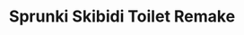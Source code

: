 ---
slug: sprunki-skibidi-toilet-remake
title: Sprunki Skibidi Toilet Remake
description: "Sprunki Skibidi Toilet Remake is an exciting online game. Play for free directly in your browser!"
icon: /images/popular_mods/Sprunki Skibidi Toilet Remake.png
url: https://wowtbc.net/sprunkin/skibidi-toilet-remake/index.html
previewImage: /images/popular_mods/Sprunki Skibidi Toilet Remake.png
type: popular mods

# SEO配置
seo:
  title: "Sprunki Skibidi Toilet Remake - Play Free Online Game | Fun Browser Games"
  description: "Sprunki Skibidi Toilet Remake - Play this fun online game for free in your browser. No download required!"
  ogImage: "/images/popular_mods/Sprunki Skibidi Toilet Remake.png"
  keywords: "sprunki-skibidi-toilet-remake, online game, browser game, free game, popular mods game, play online"

videoUrls:
  - https://www.youtube.com/embed/example1
  - https://www.youtube.com/embed/example2

whyPlay:
  title: "Why Play Sprunki Skibidi Toilet Remake?"
  items:
    - "Immersive Gameplay: Sprunki Skibidi Toilet Remake offers an engaging and immersive gaming experience that will keep you entertained for hours"
    - "Challenging Levels: Test your skills with increasingly difficult challenges and obstacles"
    - "Beautiful Graphics: Enjoy stunning visuals and smooth animations that bring the game world to life"
    - "Regular Updates: New content and features are added regularly to keep the game fresh and exciting"
    - "Free to Play: Experience all the fun without spending a penny"
    - "Community Features: Connect with other players, share strategies, and compete for high scores"
    - "Cross-Platform: Play on any device with a web browser, no downloads required"

features:
  title: "Key Features of Sprunki Skibidi Toilet Remake"
  image: "/images/popular_mods/Sprunki Skibidi Toilet Remake.png"
  items:
    - "Intuitive Controls: Easy to learn controls make Sprunki Skibidi Toilet Remake accessible for players of all skill levels"
    - "Multiple Game Modes: Enjoy various gameplay options that provide different challenges and experiences"
    - "Character Customization: Personalize your gaming experience with unique characters and items"
    - "Achievement System: Complete special tasks to earn rewards and recognition"
    - "Leaderboards: Compete with players worldwide and see who can achieve the highest scores"

characteristics:
  title: "Game Characteristics"
  image: "/images/popular_mods/Sprunki Skibidi Toilet Remake.png"
  items:
    - "Genre: Popular mods game with elements of strategy and skill"
    - "Difficulty: Suitable for both casual gamers and those seeking a challenge"
    - "Play Time: Quick sessions or extended gameplay, depending on your preference"
    - "Art Style: Vibrant and engaging visuals that enhance the gaming experience"
    - "Sound Design: Immersive audio that complements the gameplay perfectly"

info: "Sprunki Skibidi Toilet Remake is an exciting online game that offers players a unique and engaging gaming experience. With its intuitive controls, stunning visuals, and challenging gameplay, Sprunki Skibidi Toilet Remake provides hours of entertainment for players of all ages and skill levels. Whether you're looking for a quick gaming session during a break or an extended play session, Sprunki Skibidi Toilet Remake delivers an immersive experience that will keep you coming back for more. The game features multiple levels of increasing difficulty, ensuring that players are constantly challenged as they progress. With regular updates adding new content and features, Sprunki Skibidi Toilet Remake remains fresh and exciting, providing endless entertainment options for its growing community of players."

howToPlayIntro: "Welcome to Sprunki Skibidi Toilet Remake! This guide will walk you through the basics and help you master the game. Whether you're a beginner or looking to improve your skills, these tips and instructions will enhance your gaming experience."

howToPlaySteps:
  - title: "Getting Started"
    description: "Begin your Sprunki Skibidi Toilet Remake adventure by familiarizing yourself with the controls. Use your keyboard or mouse to navigate through the game interface. The tutorial will guide you through the basic mechanics and help you understand the objectives."
  - title: "Understanding the Objectives"
    description: "In Sprunki Skibidi Toilet Remake, your main goal is to progress through levels by completing specific objectives. Each level presents unique challenges that require different strategies and approaches."
  - title: "Mastering the Controls"
    description: "Practice using the controls to improve your precision and reaction time. Sprunki Skibidi Toilet Remake requires quick reflexes and strategic thinking to overcome obstacles and defeat opponents."
  - title: "Utilizing Power-ups"
    description: "Collect power-ups throughout the game to enhance your abilities and overcome difficult challenges. Each power-up offers unique advantages that can be crucial for success."
  - title: "Developing Strategies"
    description: "As you progress in Sprunki Skibidi Toilet Remake, develop effective strategies for different scenarios. Analyze patterns, anticipate challenges, and adapt your approach to maximize your performance."

faq:
  title: "Frequently Asked Questions about Sprunki Skibidi Toilet Remake"
  items:
    - question: "Is Sprunki Skibidi Toilet Remake free to play?"
      answer: "Yes, Sprunki Skibidi Toilet Remake is completely free to play directly in your web browser. No downloads or purchases are required to enjoy the full game experience."
    - question: "Can I play Sprunki Skibidi Toilet Remake on mobile devices?"
      answer: "Yes, Sprunki Skibidi Toilet Remake is optimized for both desktop and mobile play. You can enjoy the game on any device with a web browser and internet connection."
    - question: "Are there any in-game purchases?"
      answer: "While Sprunki Skibidi Toilet Remake is free to play, there may be optional in-game purchases available for cosmetic items or additional features that don't affect core gameplay."
    - question: "How often is Sprunki Skibidi Toilet Remake updated?"
      answer: "The developers regularly update Sprunki Skibidi Toilet Remake with new content, features, and improvements based on player feedback and game performance."
    - question: "Can I play Sprunki Skibidi Toilet Remake offline?"
      answer: "Currently, Sprunki Skibidi Toilet Remake requires an internet connection to play as it's a browser-based online game."
    - question: "Is Sprunki Skibidi Toilet Remake suitable for children?"
      answer: "Yes, Sprunki Skibidi Toilet Remake is designed to be family-friendly and suitable for players of all ages."
    - question: "How do I report bugs or issues?"
      answer: "If you encounter any problems while playing Sprunki Skibidi Toilet Remake, you can report them through the game's support page or contact the developers directly through their website."
    - question: "Still Have Questions?"
      answer: "If you have additional questions about Sprunki Skibidi Toilet Remake that aren't covered in this FAQ, please visit our support center or contact our customer service team for assistance."
---